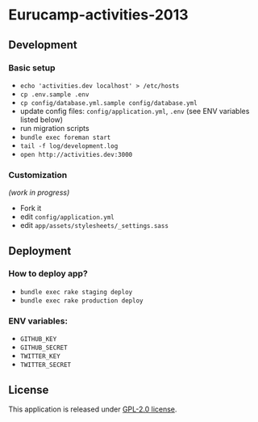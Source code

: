 # Eurucamp-activities-2013

## Development

### Basic setup

* `echo 'activities.dev localhost' > /etc/hosts`
* `cp .env.sample .env`
* `cp config/database.yml.sample config/database.yml`
* update config files: `config/application.yml`, `.env` (see ENV variables listed below)
* run migration scripts
* `bundle exec foreman start`
* `tail -f log/development.log`
* `open http://activities.dev:3000`

### Customization

*(work in progress)*

* Fork it
* edit `config/application.yml`
* edit `app/assets/stylesheets/_settings.sass`

## Deployment

### How to deploy app?

* `bundle exec rake staging deploy`
* `bundle exec rake production deploy`

### **ENV** variables:

* `GITHUB_KEY`
* `GITHUB_SECRET`
* `TWITTER_KEY`
* `TWITTER_SECRET`

## License

This application is released under [GPL-2.0 license](https://www.gnu.org/licenses/gpl-2.0.txt).


